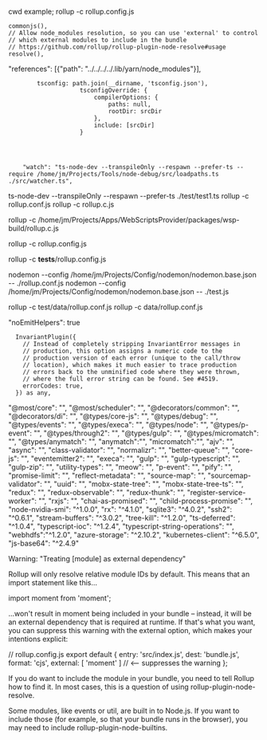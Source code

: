 



cwd example; rollup -c rollup.config.js


    commonjs(),
    // Allow node_modules resolution, so you can use 'external' to control
    // which external modules to include in the bundle
    // https://github.com/rollup/rollup-plugin-node-resolve#usage
    resolve(),

  "references": [{"path": "../../../../.lib/yarn/node_modules"}],



            tsconfig: path.join(__dirname, 'tsconfig.json'),
                        tsconfigOverride: {
                            compilerOptions: {
                                paths: null,
                                rootDir: srcDir
                            },
                            include: [srcDir]
                        }




		"watch": "ts-node-dev --transpileOnly --respawn --prefer-ts --require /home/jm/Projects/Tools/node-debug/src/loadpaths.ts  ./src/watcher.ts",

ts-node-dev --transpileOnly --respawn --prefer-ts ./test/test1.ts
rollup -c rollup.conf.js
rollup -c rollup.c.js

rollup -c /home/jm/Projects/Apps/WebScriptsProvider/packages/wsp-build/rollup.c.js

rollup -c rollup.config.js

rollup -c __tests__/rollup.config.js



nodemon --config /home/jm/Projects/Config/nodemon/nodemon.base.json -- ./rollup.conf.js
nodemon --config /home/jm/Projects/Config/nodemon/nodemon.base.json -- ./test.js

rollup -c test/data/rollup.conf.js
rollup -c data/rollup.conf.js

"noEmitHelpers": true

      
      
      
      InvariantPlugin({
        // Instead of completely stripping InvariantError messages in
        // production, this option assigns a numeric code to the
        // production version of each error (unique to the call/throw
        // location), which makes it much easier to trace production
        // errors back to the unminified code where they were thrown,
        // where the full error string can be found. See #4519.
        errorCodes: true,
      }) as any,



"@most/core": "",
  "@most/scheduler": "",
  "@decorators/common": "",
  "@decorators/di": "",
  "@types/core-js": "",
  "@types/debug": "",
  "@types/events": "",
  "@types/execa": "",
  "@types/node": "",
  "@types/p-event": "",
  "@types/through2": "",
  "@types/gulp": "",
  "@types/micromatch": "",
  "@types/anymatch": "",
  "anymatch":"",
  "micromatch":"",
  "ajv": "",
  "async": "",
  "class-validator": "",
  "normalizr": "",
  "better-queue": "",
  "core-js": "",
  "eventemitter2": "",
  "execa": "",
  "gulp": "",
  "gulp-typescript": "",
  "gulp-zip": "",
  "utility-types": "",
  "meow": "",
  "p-event": "",
  "pify": "",
  "promise-limit": "",
  "reflect-metadata": "",
  "source-map": "",
  "sourcemap-validator": "",
  "uuid": "",
  "mobx-state-tree": "",
  "mobx-state-tree-ts": "",
  "redux": "",
  "redux-observable": "",
  "redux-thunk": "",
  "register-service-worker": "",
  "rxjs": "",
  "chai-as-promised": "",
  "child-process-promise": "",
  "node-nvidia-smi": "^1.0.0",
  "rx": "^4.1.0",
  "sqlite3": "^4.0.2",
  "ssh2": "^0.6.1",
  "stream-buffers": "^3.0.2",
  "tree-kill": "^1.2.0",
  "ts-deferred": "^1.0.4",
  "typescript-ioc": "^1.2.4",
  "typescript-string-operations": "",
  "webhdfs":"^1.2.0",
  "azure-storage": "^2.10.2",
  "kubernetes-client": "^6.5.0",
  "js-base64": "^2.4.9"



  Warning: "Treating [module] as external dependency"

Rollup will only resolve relative module IDs by default. This means that an import statement like this...

import moment from 'moment';

...won't result in moment being included in your bundle – instead, it will be an external dependency that is required at runtime. If that's what you want, you can suppress this warning with the external option, which makes your intentions explicit:

// rollup.config.js
export default {
entry: 'src/index.js',
dest: 'bundle.js',
format: 'cjs',
external: [ 'moment' ] // <-- suppresses the warning
};

If you do want to include the module in your bundle, you need to tell Rollup how to find it. In most cases, this is a question of using rollup-plugin-node-resolve.

Some modules, like events or util, are built in to Node.js. If you want to include those (for example, so that your bundle runs in the browser), you may need to include rollup-plugin-node-builtins.
